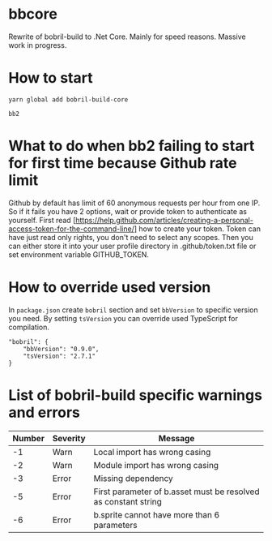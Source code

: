 # bbcore

Rewrite of bobril-build to .Net Core. Mainly for speed reasons. Massive work in progress.

# How to start

    yarn global add bobril-build-core

    bb2

# What to do when bb2 failing to start for first time because Github rate limit

Github by default has limit of 60 anonymous requests per hour from one IP. So if it fails you have 2 options, wait or provide token to authenticate as yourself. First read [https://help.github.com/articles/creating-a-personal-access-token-for-the-command-line/] how to create your token. Token can have just read only rights, you don't need to select any scopes. Then you can either store it into your user profile directory in .github/token.txt file or set environment variable GITHUB_TOKEN.

# How to override used version

In `package.json` create `bobril` section and set `bbVersion` to specific version you need. By setting `tsVersion` you can override used TypeScript for compilation.

    "bobril": {
        "bbVersion": "0.9.0",
        "tsVersion": "2.7.1"
    }

# List of bobril-build specific warnings and errors

| Number | Severity | Message                                                        |
| ------ | -------- | -------------------------------------------------------------- |
| -1     | Warn     | Local import has wrong casing                                  |
| -2     | Warn     | Module import has wrong casing                                 |
| -3     | Error    | Missing dependency                                             |
| -5     | Error    | First parameter of b.asset must be resolved as constant string |
| -6     | Error    | b.sprite cannot have more than 6 parameters                    |
